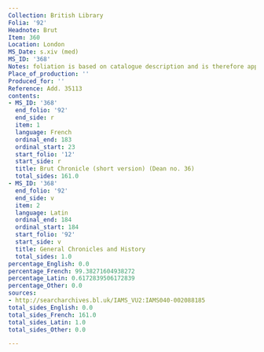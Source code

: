 ```yaml
---
Collection: British Library
Folia: '92'
Headnote: Brut
Item: 360
Location: London
MS_Date: s.xiv (med)
MS_ID: '368'
Notes: foliation is based on catalogue description and is therefore approximate
Place_of_production: ''
Produced_for: ''
Reference: Add. 35113
contents:
- MS_ID: '368'
  end_folio: '92'
  end_side: r
  item: 1
  language: French
  ordinal_end: 183
  ordinal_start: 23
  start_folio: '12'
  start_side: r
  title: Brut Chronicle (short version) (Dean no. 36)
  total_sides: 161.0
- MS_ID: '368'
  end_folio: '92'
  end_side: v
  item: 2
  language: Latin
  ordinal_end: 184
  ordinal_start: 184
  start_folio: '92'
  start_side: v
  title: General Chronicles and History
  total_sides: 1.0
percentage_English: 0.0
percentage_French: 99.38271604938272
percentage_Latin: 0.6172839506172839
percentage_Other: 0.0
sources:
- http://searcharchives.bl.uk/IAMS_VU2:IAMS040-002088185
total_sides_English: 0.0
total_sides_French: 161.0
total_sides_Latin: 1.0
total_sides_Other: 0.0

---
```

